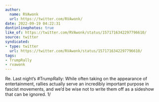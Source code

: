```yaml
---
author:
  name: RVAwonk
  url: https://twitter.com/RVAwonk/
date: 2022-09-19 04:22:31
dontinlinephotos: true
like_of: https://twitter.com/RVAwonk/status/1571716342297796610/
source: twitter
syndicated:
- type: twitter
  url: https://twitter.com/RVAwonk/status/1571716342297796610/
tags:
- TrumpRally
- rvawonk
---
```


Re. Last night’s #TrumpRally: While often taking on the appearance of entertainment, rallies actually serve an incredibly important purpose in fascist movements, and we’d be wise not to write them off as a sideshow that can be ignored. 1/